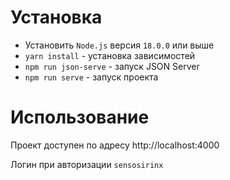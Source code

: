 # Установка

- Установить `Node.js` версия `18.0.0` или выше
- `yarn install` - установка зависимостей
- `npm run json-serve` -  запуск JSON Server
- `npm run serve` - запуск проекта

# Использование
Проект доступен по адресу http://localhost:4000

Логин при авторизации `sensosirinx`
